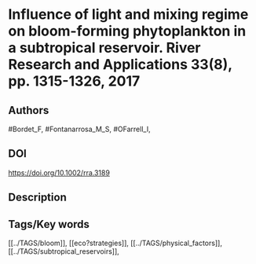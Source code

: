 # Influence of light and mixing regime on bloom-forming phytoplankton in a subtropical reservoir. River Research and Applications 33(8), pp. 1315-1326, 2017
## Authors
#Bordet_F, #Fontanarrosa_M_S, #OFarrell_I, 
## DOI
  https://doi.org/10.1002/rra.3189
## Description

## Tags/Key words
[[../TAGS/bloom]], [[eco?strategies]], [[../TAGS/physical_factors]], [[../TAGS/subtropical_reservoirs]], 